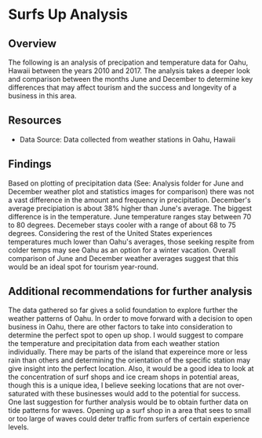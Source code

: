 # Surfs Up Analysis

## Overview
The following is an analysis of precipation and temperature data for Oahu, Hawaii between the years 2010 and 2017. The analysis takes a deeper look and comparison between the months June and December to determine key differences that may affect tourism and the success and longevity of a business in this area.

## Resources
- Data Source: Data collected from weather stations in Oahu, Hawaii

## Findings
Based on plotting of precipitation data (See: Analysis folder for June and December weather plot and statistics images for comparison) there was not a vast difference in the amount and frequency in precipitation. December's average precipiation is about 38% higher than June's average. The biggest difference is in the temperature. June temperature ranges stay between 70 to 80 degrees. Decemeber stays cooler with a range of about 68 to 75 degrees. Considering the rest of the United States experiences temperatures much lower than Oahu's averages, those seeking respite from colder temps may see Oahu as an option for a winter vacation. Overall comparison of June and December weather averages suggest that this would be an ideal spot for tourism year-round.

## Additional recommendations for further analysis
The data gathered so far gives a solid foundation to explore further the weather patterns of Oahu. In order to move forward with a decision to open business in Oahu, there are other factors to take into consideration to determine the perfect spot to open up shop. I would suggest to compare the temperature and precipitation data from each weather station individually. There may be parts of the island that expereince more or less rain than others and determining the orientation of the specific station may give insight into the perfect location. Also, it would be a good idea to look at the concentration of surf shops and ice cream shops in potential areas, though this is a unique idea, I believe seeking locations that are not over-saturated with these businesses would add to the potential for success. One last suggestion for further analysis would be to obtain further data on tide patterns for waves. Opening up a surf shop in a area that sees to small or too large of waves could deter traffic from surfers of certain experience levels.
